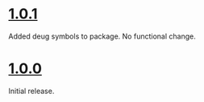 # [1.0.1](https://github.com/gregsdennis/json-everything/pull/45)

Added deug symbols to package.  No functional change.

# [1.0.0](https://github.com/gregsdennis/json-everything/pull/41)

Initial release.